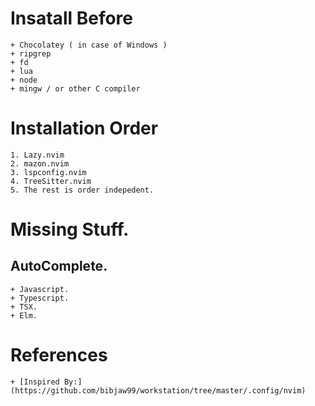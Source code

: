 # Insatall Before
    + Chocolatey ( in case of Windows )
    + ripgrep
    + fd
    + lua
    + node
    + mingw / or other C compiler

# Installation Order
    1. Lazy.nvim
    2. mazon.nvim
    3. lspconfig.nvim
    4. TreeSitter.nvim
    5. The rest is order indepedent.

# Missing Stuff.
## AutoComplete.
    + Javascript.
    + Typescript.
    + TSX.
    + Elm.

# References
    + [Inspired By:](https://github.com/bibjaw99/workstation/tree/master/.config/nvim)
